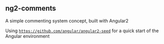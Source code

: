 ## ng2-comments

A simple commenting system concept, built with Angular2




Using [`https://github.com/angular/angular2-seed`](https://github.com/angular/angular2-seed2) for a quick start of the Angular environment 